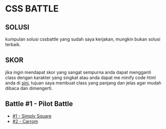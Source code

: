 # CSS BATTLE 

## SOLUSI
kumpulan solusi cssbattle yang sudah saya kerjakan, mungkin bukan solusi terbaik.

## SKOR
jika ingin mendapat skor yang sangat sempurna anda dapat mengganti class dengan karakter yang singkat atau anda dapat me minify code html anda di [sini](https://codebeautify.org/minify-html), tujuan saya membuat class yang panjang dan jelas agar mudah dibaca dan dimengerti.

## Battle #1 - Pilot Battle

- [#1 - Simply Square](./1-pilot-battle/1-simply-square.md)
- [#2 - Carrom](./1-pilot-battle/2-carrom.md)


